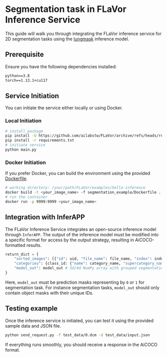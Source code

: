 # Segmentation task in FLaVor Inference Service

This guide will walk you through integrating the FLaVor inference service for 2D segmentation tasks using the [lungmask](https://github.com/JoHof/lungmask) inference model.

## Prerequisite

Ensure you have the following dependencies installed:

```txt
python==3.8
torch==1.13.1+cu117
```

## Service Initiation

You can initiate the service either locally or using Docker.

### Local Initiation

```bash
# install package
pip install -U https://github.com/ailabstw/FLaVor/archive/refs/heads/release/stable.zip && pip install "flavor[infer]"
pip install -r requirements.txt
# initiate service
python main.py
```

### Docker Initiation

If you prefer Docker, you can build the environment using the provided [Dockerfile](./Dockerfile).

```bash
# working directory: /your/path/FLaVor/examples/hello-inference
docker build -t <your_image_name> -f segmentation_example/Dockerfile .
# run the container
docker run -p 9999:9999 <your_image_name>
```

## Integration with InferAPP

The FLaVor Inference Service integrates an open-source inference model through `InferAPP`. The output of the inference model must be modified into a specific format for access by the output strategy, resulting in AiCOCO-formatted results.

```python
return_dict = {
    "sorted_images": [{"id": uid, "file_name": file_name, "index": index, ...}, ...],
    "categories": {class_id: {"name": category_name, "supercategory_name": supercategory_name, display: True, ...}, ...},
    "model_out": model_out # 3d/4d NumPy array with grouped segmentation predictions
}
```

Here, `model_out` must be prediction masks representing by `0` or `1` for segmentation task. For instance segmentation tasks, `model_out` should only contain object masks with their unique IDs.

## Testing example

Once the inference service is initiated, you can test it using the provided sample data and JSON file.

```bash
python send_request.py -f test_data/0.dcm -d test_data/input.json
```

If everything runs smoothly, you should receive a response in the AiCOCO format.
